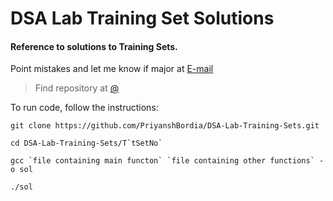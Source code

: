  # DSA Lab Training Set Solutions

#### Reference to solutions to Training Sets.

Point mistakes and let me know if major at [E-mail](19ucs257@lnmiit.ac.in)

> Find repository at [@](https://priyanshbordia.github.io/DSA-Lab-Training-Sets/)

To run code, follow the instructions:
```
git clone https://github.com/PriyanshBordia/DSA-Lab-Training-Sets.git

cd DSA-Lab-Training-Sets/T`tSetNo`

gcc `file containing main functon` `file containing other functions` -o sol

./sol
```

